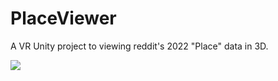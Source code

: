 # PlaceViewer
A VR Unity project to viewing  reddit's 2022 "Place" data in 3D.

![](GifForReadme.gif)
